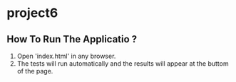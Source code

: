 # project6

## How To Run The Applicatio ?

1. Open 'index.html' in any browser.
2. The tests will run automatically and the results will appear at the buttom of the page. 
